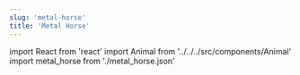 ```yaml
---
slug: 'metal-horse'
title: 'Metal Horse'
---
```


import React from 'react'
import Animal from '../../../src/components/Animal'
import metal_horse from './metal_horse.json'

<Animal data={metal_horse} />
